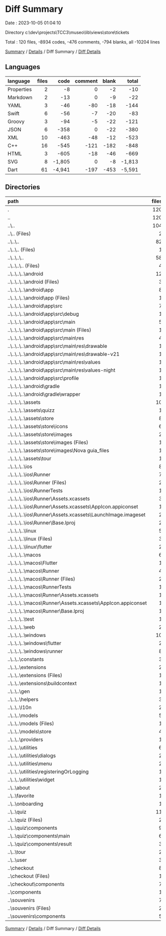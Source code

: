 # Diff Summary

Date : 2023-10-05 01:04:10

Directory c:\\dev\\projects\\TCC3\\museo\\lib\\views\\store\\tickets

Total : 120 files,  -8934 codes, -476 comments, -794 blanks, all -10204 lines

[Summary](results.md) / [Details](details.md) / Diff Summary / [Diff Details](diff-details.md)

## Languages
| language | files | code | comment | blank | total |
| :--- | ---: | ---: | ---: | ---: | ---: |
| Properties | 2 | -8 | 0 | -2 | -10 |
| Markdown | 2 | -13 | 0 | -9 | -22 |
| YAML | 3 | -46 | -80 | -18 | -144 |
| Swift | 6 | -56 | -7 | -20 | -83 |
| Groovy | 3 | -94 | -5 | -22 | -121 |
| JSON | 6 | -358 | 0 | -22 | -380 |
| XML | 10 | -463 | -48 | -12 | -523 |
| C++ | 16 | -545 | -121 | -182 | -848 |
| HTML | 3 | -605 | -18 | -46 | -669 |
| SVG | 8 | -1,805 | 0 | -8 | -1,813 |
| Dart | 61 | -4,941 | -197 | -453 | -5,591 |

## Directories
| path | files | code | comment | blank | total |
| :--- | ---: | ---: | ---: | ---: | ---: |
| . | 120 | -8,934 | -476 | -794 | -10,204 |
| .. | 120 | -8,934 | -476 | -794 | -10,204 |
| ..\\.. | 104 | -7,614 | -461 | -687 | -8,762 |
| ..\\.. (Files) | 2 | -198 | -11 | -6 | -215 |
| ..\\..\\.. | 82 | -5,392 | -362 | -516 | -6,270 |
| ..\\..\\.. (Files) | 1 | -190 | -8 | -6 | -204 |
| ..\\..\\..\\.. | 58 | -3,897 | -289 | -330 | -4,516 |
| ..\\..\\..\\.. (Files) | 4 | -56 | -80 | -25 | -161 |
| ..\\..\\..\\..\\android | 12 | -161 | -51 | -33 | -245 |
| ..\\..\\..\\..\\android (Files) | 3 | -46 | 0 | -11 | -57 |
| ..\\..\\..\\..\\android\\app | 8 | -110 | -51 | -21 | -182 |
| ..\\..\\..\\..\\android\\app (Files) | 1 | -51 | -5 | -12 | -68 |
| ..\\..\\..\\..\\android\\app\\src | 7 | -59 | -46 | -9 | -114 |
| ..\\..\\..\\..\\android\\app\\src\\debug | 1 | -3 | -4 | -1 | -8 |
| ..\\..\\..\\..\\android\\app\\src\\main | 5 | -53 | -38 | -7 | -98 |
| ..\\..\\..\\..\\android\\app\\src\\main (Files) | 1 | -27 | -6 | -1 | -34 |
| ..\\..\\..\\..\\android\\app\\src\\main\\res | 4 | -26 | -32 | -6 | -64 |
| ..\\..\\..\\..\\android\\app\\src\\main\\res\\drawable | 1 | -4 | -7 | -2 | -13 |
| ..\\..\\..\\..\\android\\app\\src\\main\\res\\drawable-v21 | 1 | -4 | -7 | -2 | -13 |
| ..\\..\\..\\..\\android\\app\\src\\main\\res\\values | 1 | -9 | -9 | -1 | -19 |
| ..\\..\\..\\..\\android\\app\\src\\main\\res\\values-night | 1 | -9 | -9 | -1 | -19 |
| ..\\..\\..\\..\\android\\app\\src\\profile | 1 | -3 | -4 | -1 | -8 |
| ..\\..\\..\\..\\android\\gradle | 1 | -5 | 0 | -1 | -6 |
| ..\\..\\..\\..\\android\\gradle\\wrapper | 1 | -5 | 0 | -1 | -6 |
| ..\\..\\..\\..\\assets | 10 | -2,372 | -2 | -48 | -2,422 |
| ..\\..\\..\\..\\assets\\quizz | 1 | -1,738 | 0 | -2 | -1,740 |
| ..\\..\\..\\..\\assets\\store | 8 | -604 | -2 | -46 | -652 |
| ..\\..\\..\\..\\assets\\store\\icons | 6 | -37 | 0 | -6 | -43 |
| ..\\..\\..\\..\\assets\\store\\images | 2 | -567 | -2 | -40 | -609 |
| ..\\..\\..\\..\\assets\\store\\images (Files) | 1 | -566 | -1 | -39 | -606 |
| ..\\..\\..\\..\\assets\\store\\images\\Nova guia_files | 1 | -1 | -1 | -1 | -3 |
| ..\\..\\..\\..\\assets\\tour | 1 | -30 | 0 | 0 | -30 |
| ..\\..\\..\\..\\ios | 8 | -229 | -4 | -13 | -246 |
| ..\\..\\..\\..\\ios\\Runner | 7 | -222 | -2 | -9 | -233 |
| ..\\..\\..\\..\\ios\\Runner (Files) | 2 | -13 | 0 | -3 | -16 |
| ..\\..\\..\\..\\ios\\RunnerTests | 1 | -7 | -2 | -4 | -13 |
| ..\\..\\..\\..\\ios\\Runner\\Assets.xcassets | 3 | -148 | 0 | -4 | -152 |
| ..\\..\\..\\..\\ios\\Runner\\Assets.xcassets\\AppIcon.appiconset | 1 | -122 | 0 | -1 | -123 |
| ..\\..\\..\\..\\ios\\Runner\\Assets.xcassets\\LaunchImage.imageset | 2 | -26 | 0 | -3 | -29 |
| ..\\..\\..\\..\\ios\\Runner\\Base.lproj | 2 | -61 | -2 | -2 | -65 |
| ..\\..\\..\\..\\linux | 5 | -102 | -27 | -38 | -167 |
| ..\\..\\..\\..\\linux (Files) | 3 | -86 | -18 | -27 | -131 |
| ..\\..\\..\\..\\linux\\flutter | 2 | -16 | -9 | -11 | -36 |
| ..\\..\\..\\..\\macos | 6 | -448 | -5 | -16 | -469 |
| ..\\..\\..\\..\\macos\\Flutter | 1 | -10 | -3 | -4 | -17 |
| ..\\..\\..\\..\\macos\\Runner | 4 | -431 | 0 | -8 | -439 |
| ..\\..\\..\\..\\macos\\Runner (Files) | 2 | -20 | 0 | -6 | -26 |
| ..\\..\\..\\..\\macos\\RunnerTests | 1 | -7 | -2 | -4 | -13 |
| ..\\..\\..\\..\\macos\\Runner\\Assets.xcassets | 1 | -68 | 0 | -1 | -69 |
| ..\\..\\..\\..\\macos\\Runner\\Assets.xcassets\\AppIcon.appiconset | 1 | -68 | 0 | -1 | -69 |
| ..\\..\\..\\..\\macos\\Runner\\Base.lproj | 1 | -343 | 0 | -1 | -344 |
| ..\\..\\..\\..\\test | 1 | -14 | -10 | -7 | -31 |
| ..\\..\\..\\..\\web | 2 | -73 | -16 | -7 | -96 |
| ..\\..\\..\\..\\windows | 10 | -442 | -94 | -143 | -679 |
| ..\\..\\..\\..\\windows\\flutter | 2 | -14 | -9 | -11 | -34 |
| ..\\..\\..\\..\\windows\\runner | 8 | -428 | -85 | -132 | -645 |
| ..\\..\\..\\constants | 3 | -23 | 0 | -4 | -27 |
| ..\\..\\..\\extensions | 2 | -14 | 0 | -3 | -17 |
| ..\\..\\..\\extensions (Files) | 1 | -8 | 0 | -1 | -9 |
| ..\\..\\..\\extensions\\buildcontext | 1 | -6 | 0 | -2 | -8 |
| ..\\..\\..\\gen | 1 | -184 | -53 | -70 | -307 |
| ..\\..\\..\\helpers | 3 | -133 | 0 | -16 | -149 |
| ..\\..\\..\\l10n | 2 | -110 | 0 | -18 | -128 |
| ..\\..\\..\\models | 5 | -364 | -1 | -35 | -400 |
| ..\\..\\..\\models (Files) | 1 | -34 | -1 | -6 | -41 |
| ..\\..\\..\\models\\store | 4 | -330 | 0 | -29 | -359 |
| ..\\..\\..\\providers | 1 | -69 | 0 | -10 | -79 |
| ..\\..\\..\\utilities | 6 | -408 | -11 | -24 | -443 |
| ..\\..\\..\\utilities\\dialogs | 2 | -51 | 0 | -5 | -56 |
| ..\\..\\..\\utilities\\menu | 2 | -254 | -8 | -8 | -270 |
| ..\\..\\..\\utilities\\registeringOrLogging | 1 | -68 | -3 | -6 | -77 |
| ..\\..\\..\\utilities\\widget | 1 | -35 | 0 | -5 | -40 |
| ..\\..\\about | 2 | -84 | 0 | -6 | -90 |
| ..\\..\\favorite | 1 | -23 | 0 | -3 | -26 |
| ..\\..\\onboarding | 1 | -218 | 0 | -21 | -239 |
| ..\\..\\quiz | 11 | -664 | -22 | -68 | -754 |
| ..\\..\\quiz (Files) | 2 | -221 | -5 | -27 | -253 |
| ..\\..\\quiz\\components | 9 | -443 | -17 | -41 | -501 |
| ..\\..\\quiz\\components\\main | 6 | -315 | -6 | -30 | -351 |
| ..\\..\\quiz\\components\\result | 3 | -128 | -11 | -11 | -150 |
| ..\\..\\tour | 2 | -426 | -15 | -29 | -470 |
| ..\\..\\user | 3 | -609 | -51 | -38 | -698 |
| ..\\checkout | 8 | -689 | -15 | -55 | -759 |
| ..\\checkout (Files) | 1 | -46 | -2 | -4 | -52 |
| ..\\checkout\\components | 7 | -643 | -13 | -51 | -707 |
| ..\\components | 1 | -20 | 0 | -2 | -22 |
| ..\\souvenirs | 7 | -611 | 0 | -50 | -661 |
| ..\\souvenirs (Files) | 2 | -316 | 0 | -26 | -342 |
| ..\\souvenirs\\components | 5 | -295 | 0 | -24 | -319 |

[Summary](results.md) / [Details](details.md) / Diff Summary / [Diff Details](diff-details.md)